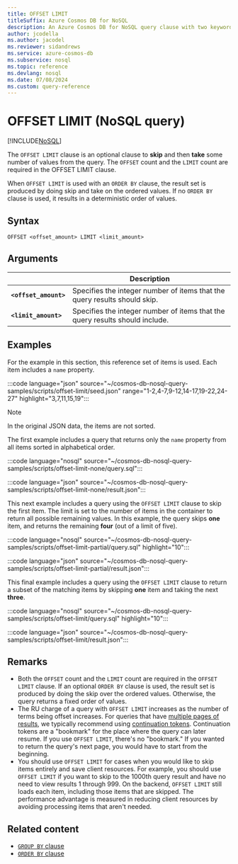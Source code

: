 ```yaml
---
title: OFFSET LIMIT
titleSuffix: Azure Cosmos DB for NoSQL
description: An Azure Cosmos DB for NoSQL query clause with two keywords that skips and/or takes a specified number of results.
author: jcodella
ms.author: jacodel
ms.reviewer: sidandrews
ms.service: azure-cosmos-db
ms.subservice: nosql
ms.topic: reference
ms.devlang: nosql
ms.date: 07/08/2024
ms.custom: query-reference
---
```


# OFFSET LIMIT (NoSQL query)

[!INCLUDE[NoSQL](../../includes/appliesto-nosql.md)]

The `OFFSET LIMIT` clause is an optional clause to **skip** and then **take** some number of values from the query. The `OFFSET` count and the `LIMIT` count are required in the OFFSET LIMIT clause.

When `OFFSET LIMIT` is used with an `ORDER BY` clause, the result set is produced by doing skip and take on the ordered values. If no `ORDER BY` clause is used, it results in a deterministic order of values.

## Syntax

```nosql  
OFFSET <offset_amount> LIMIT <limit_amount>
```

## Arguments

| | Description |
| --- | --- |
| **`<offset_amount>`** | Specifies the integer number of items that the query results should skip. |
| **`<limit_amount>`** | Specifies the integer number of items that the query results should include. |

## Examples

For the example in this section, this reference set of items is used. Each item includes a `name` property.

:::code language="json" source="~/cosmos-db-nosql-query-samples/scripts/offset-limit/seed.json" range="1-2,4-7,9-12,14-17,19-22,24-27" highlight="3,7,11,15,19":::

> [!NOTE]
> In the original JSON data, the items are not sorted.

The first example includes a query that returns only the `name` property from all items sorted in alphabetical order.

:::code language="nosql" source="~/cosmos-db-nosql-query-samples/scripts/offset-limit-none/query.sql":::

:::code language="json" source="~/cosmos-db-nosql-query-samples/scripts/offset-limit-none/result.json":::

This next example includes a query using the `OFFSET LIMIT` clause to skip the first item. The limit is set to the number of items in the container to return all possible remaining values. In this example, the query skips **one** item, and returns the remaining **four** (out of a limit of five).

:::code language="nosql" source="~/cosmos-db-nosql-query-samples/scripts/offset-limit-partial/query.sql" highlight="10":::

:::code language="json" source="~/cosmos-db-nosql-query-samples/scripts/offset-limit-partial/result.json":::

This final example includes a query using the `OFFSET LIMIT` clause to return a subset of the matching items by skipping **one** item and taking the next **three**.

:::code language="nosql" source="~/cosmos-db-nosql-query-samples/scripts/offset-limit/query.sql" highlight="10":::

:::code language="json" source="~/cosmos-db-nosql-query-samples/scripts/offset-limit/result.json":::

## Remarks

- Both the `OFFSET` count and the `LIMIT` count are required in the `OFFSET LIMIT` clause. If an optional `ORDER BY` clause is used, the result set is produced by doing the skip over the ordered values. Otherwise, the query returns a fixed order of values.
- The RU charge of a query with `OFFSET LIMIT` increases as the number of terms being offset increases. For queries that have [multiple pages of results](pagination.md), we typically recommend using [continuation tokens](pagination.md#continuation-tokens). Continuation tokens are a "bookmark" for the place where the query can later resume. If you use `OFFSET LIMIT`, there's no "bookmark." If you wanted to return the query's next page, you would have to start from the beginning.
- You should use `OFFSET LIMIT` for cases when you would like to skip items entirely and save client resources. For example, you should use `OFFSET LIMIT` if you want to skip to the 1000th query result and have no need to view results 1 through 999. On the backend, `OFFSET LIMIT` still loads each item, including those items that are skipped. The performance advantage is measured in reducing client resources by avoiding processing items that aren't needed.

## Related content

- [`GROUP BY` clause](group-by.md)
- [`ORDER BY` clause](order-by.md)
